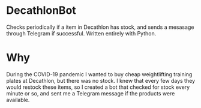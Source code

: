 # DecathlonBot
Checks periodically if a item in Decathlon has stock, and sends a mesasage through Telegram if successful. Written entirely with Python.

# Why

During the COVID-19 pandemic I wanted to buy cheap weightlifting training plates at Decathlon, but there was no stock. I knew that every few days they would restock these items, so I created a bot that checked for stock every minute or so, and sent me a Telegram message if the products were available. 

